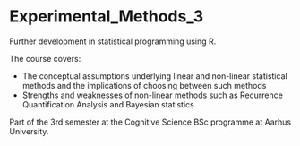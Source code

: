 # Experimental_Methods_3
Further development in statistical programming using R.

The course covers:
- The conceptual assumptions underlying linear and non-linear statistical methods and the implications of choosing between such methods
- Strengths and weaknesses of non-linear methods such as Recurrence Quantification Analysis and Bayesian statistics

Part of the 3rd semester at the Cognitive Science BSc programme at Aarhus University.
